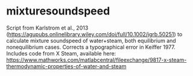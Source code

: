 # mixturesoundspeed
Script from Karlstrom et al., 2013 (https://agupubs.onlinelibrary.wiley.com/doi/full/10.1002/jgrb.50251) to calculate mixture soundspeed of water+steam, both equilibrium and nonequilibrium cases. Corrects a typographical error in Keiffer 1977. Includes code from X Steam, available here: https://www.mathworks.com/matlabcentral/fileexchange/9817-x-steam-thermodynamic-properties-of-water-and-steam
